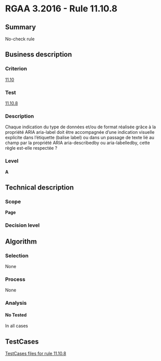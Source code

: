 # RGAA 3.2016 - Rule 11.10.8

## Summary
No-check rule


## Business description

### Criterion
[11.10](http://references.modernisation.gouv.fr/rgaa-accessibilite/criteres.html#crit-11-10)

### Test
[11.10.8](http://references.modernisation.gouv.fr/rgaa-accessibilite/criteres.html#test-11-10-8)

### Description
Chaque indication du type de données et/ou de format réalisée grâce à la propriété ARIA aria-label doit être accompagnée d’une indication visuelle explicite dans l’étiquette (balise label) ou dans un passage de texte lié au champ par la propriété ARIA aria-describedby ou aria-labelledby, cette règle est-elle respectée ?

### Level
**A**


## Technical description

### Scope
**Page**

### Decision level


## Algorithm

### Selection
None

### Process
None

### Analysis

#### No Tested
In all cases


##  TestCases

[TestCases files for rule 11.10.8](https://github.com/Asqatasun/Asqatasun/tree/RGAA_3.2016/rules/rules-rgaa3.2016/src/test/resources/testcases/rgaa32016/Rgaa32016Rule111008/)


